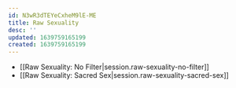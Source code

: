 ```yaml
---
id: N3wR3dTEYeCxheM9lE-ME
title: Raw Sexuality
desc: ''
updated: 1639759165199
created: 1639759165199
---
```


- [[Raw Sexuality:  No Filter|session.raw-sexuality-no-filter]]
- [[Raw Sexuality:  Sacred Sex|session.raw-sexuality-sacred-sex]]
